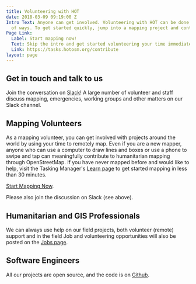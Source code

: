 ```yaml
---
title: Volunteering with HOT
date: 2018-03-09 09:19:00 Z
Intro Text: Anyone can get involved. Volunteering with HOT can be done in a number
  of ways. To get started quickly, jump into a mapping project and contribute.
Page Link:
  Label: Start mapping now!
  Text: Skip the intro and get started volunteering your time immediately by mapping.
  Link: https://tasks.hotosm.org/contribute
layout: page
---
```


## Get in touch and talk to us
Join the conversation on [Slack](http://slack.hotosm.org/)! A large number of volunteer and staff discuss mapping, emergencies, working groups and other matters on our Slack channel.

## Mapping Volunteers

As a mapping volunteer, you can get involved with projects around the world by using your time to remotely map. Even if you are a new mapper, anyone who can use a computer to draw lines and boxes or use a phone to swipe and tap can meaningfully contribute to humanitarian mapping through OpenStreetMap. If you have never mapped before and would like to help, visit the Tasking Manager's [Learn page](https://tasks.hotosm.org/learn) to get started mapping in less than 30 minutes.

<a href="https://tasks.hotosm.org/contribute" class="btn btn-primary btn-lg btn-chevron">Start Mapping Now</a>.

Please also join the discussion on Slack (see above).

## Humanitarian and GIS Professionals

We can always use help on our field projects, both volunteer (remote) support and in the field
Job and volunteering opportunities will also be posted on the [Jobs page](http://www-dev.hotosm.org/jobs/).

## Software Engineers

All our projects are open source, and the code is on [Github](https://github.com/hotosm/).